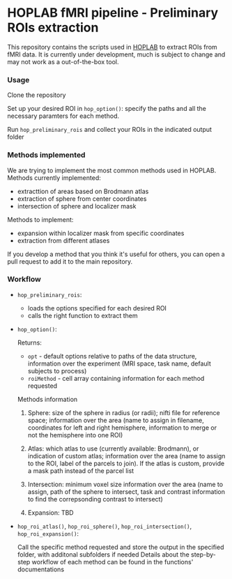 
# HOPLAB fMRI pipeline - Preliminary ROIs extraction

This repository contains the scripts used in [HOPLAB](hoplab.be) to extract ROIs from fMRI data. 
It is currently under development, much is subject to change and may not work as a out-of-the-box tool. 

### Usage

Clone the repository

Set up your desired ROI in `hop_option()`: specify the paths and all the necessary paramters for each method. 

Run `hop_preliminary_rois` and collect your ROIs in the indicated output folder


### Methods implemented

We are trying to implement the most common methods used in HOPLAB.
Methods currently implemented: 
- extracttion of areas based on Brodmann atlas
- extraction of sphere from center coordinates
- intersection of sphere and localizer mask

Methods to implement:
- expansion within localizer mask from specific coordinates 
- extraction from different atlases

If you develop a method that you think it's useful for others, you can open a pull request to add it to the main repository.


### Workflow

- `hop_preliminary_rois`: 

  * loads the options specified for each desired ROI 
  * calls the right function to extract them

- `hop_option()`:

  Returns:
  * `opt` - default options relative to paths of the data structure, information over the experiment (MRI space, task name, default subjects to process) 
  * `roiMethod` - cell array containing information for each method requested

  Methods information
  1. Sphere: size of the sphere in radius (or radii); 
             nifti file for reference space;
             information over the area (name to assign in filename, coordinates for left and right hemisphere, information to merge or not the hemisphere into one ROI)

  2. Atlas: which atlas to use (currently available: Brodmann), or indication of custom atlas; 
            information over the area (name to assign to the ROI, label of the parcels to join). If the atlas is custom, provide a mask path instead of the parcel list

  3. Intersection: minimum voxel size 
                   information over the area (name to assign, path of the sphere to intersect, task and contrast information to find the correpsonding contrast to intersect)

  4. Expansion: TBD


- `hop_roi_atlas()`, `hop_roi_sphere()`, `hop_roi_intersection()`, `hop_roi_expansion()`:

  Call the specific method requested and store the output in the specified folder, with additonal subfolders if needed
  Details about the step-by-step workflow of each method can be found in the functions' documentations
